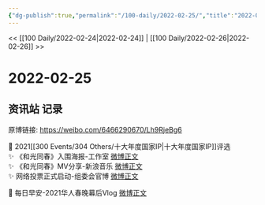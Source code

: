 ```yaml
---
{"dg-publish":true,"permalink":"/100-daily/2022-02-25/","title":"2022-02-25"}
---
```



<< [[100 Daily/2022-02-24\|2022-02-24]] | [[100 Daily/2022-02-26\|2022-02-26]] >>

# 2022-02-25

## 资讯站 记录

原博链接: https://weibo.com/6466290670/Lh9RjeBg6

💫 2021[[300 Events/304 Others/十大年度国家IP\|十大年度国家IP]]评选  
✨ 《和光同春》入围海报-工作室 [微博正文](https://m.weibo.cn/6466290670/4740746664740355)  
✨ 《和光同春》MV分享-新浪音乐 [微博正文](https://m.weibo.cn/6466290670/4740813034882458)  
✨ 网络投票正式启动-组委会官博 [微博正文](https://m.weibo.cn/6466290670/4740787302043370)

💫 每日早安-2021华人春晚幕后Vlog [微博正文](https://m.weibo.cn/6466290670/4740679693505335)
